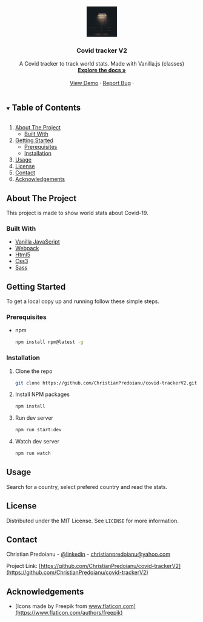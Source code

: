 
<!-- PROJECT LOGO -->
<br />
<p align="center">
  <a href="https://github.com/ChristianPredoianu/covid-trackerV2/">
    <img src="src/images/wall.jpg" alt="Logo" width="80" height="80">
  </a>

  <h3 align="center">Covid tracker V2</h3>

  <p align="center">
   A Covid tracker to track world stats. Made with Vanilla.js (classes) 
    <br />
    <a href="https://github.com/ChristianPredoianu/covid-trackerV2/"><strong>Explore the docs »</strong></a>
    <br />
    <br />
    <a href="https://covid19trackerv2.netlify.app//">View Demo</a>
    ·
    <a href="https://github.com/ChristianPredoianu/covid-trackerV2/issues">Report Bug</a>
    ·
   
  </p>
</p>



<!-- TABLE OF CONTENTS -->
<details open="open">
  <summary><h2 style="display: inline-block">Table of Contents</h2></summary>
  <ol>
    <li>
      <a href="#about-the-project">About The Project</a>
      <ul>
        <li><a href="#built-with">Built With</a></li>
      </ul>
    </li>
    <li>
      <a href="#getting-started">Getting Started</a>
      <ul>
        <li><a href="#prerequisites">Prerequisites</a></li>
        <li><a href="#installation">Installation</a></li>
      </ul>
    </li>
    <li><a href="#usage">Usage</a></li>
    <li><a href="#license">License</a></li>
    <li><a href="#contact">Contact</a></li>
    <li><a href="#acknowledgements">Acknowledgements</a></li>
  </ol>
</details>



<!-- ABOUT THE PROJECT -->
## About The Project

This project is made to show world stats about Covid-19.

### Built With

* [Vanilla JavaScript](https://developer.mozilla.org/en-US/docs/Web/JavaScript)
* [Webpack](https://webpack.js.org/)
* [Html5](https://developer.mozilla.org/en-US/docs/Web/HTML)
* [Css3](https://www.w3.org/Style/CSS/Overview.en.html)
* [Sass](https://sass-lang.com/)



<!-- GETTING STARTED -->
## Getting Started

To get a local copy up and running follow these simple steps.

### Prerequisites

* npm
  ```sh
  npm install npm@latest -g
  ```

### Installation

1. Clone the repo
   ```sh
   git clone https://github.com/ChristianPredoianu/covid-trackerV2.git
   ```
2. Install NPM packages
   ```sh
   npm install
   ```
   
3. Run dev server
   ```sh
   npm run start:dev
   ```
4. Watch dev server
   ```sh
   npm run watch
   ```




<!-- USAGE EXAMPLES -->
## Usage

Search for a country, select prefered country and read the stats.



<!-- LICENSE -->
## License

Distributed under the MIT License. See `LICENSE` for more information.


<!-- CONTACT -->
## Contact

Christian Predoianu - [@linkedin](https://se.linkedin.com/in/christian-predoianu-369218157) - christianpredoianu@yahoo.com

Project Link: [https://github.com/ChristianPredoianu/covid-trackerV2](https://github.com/ChristianPredoianu/covid-trackerV2)



<!-- ACKNOWLEDGEMENTS -->
## Acknowledgements

* [Icons made by Freepik from www.flaticon.com](https://www.flaticon.com/authors/freepik)






<!-- MARKDOWN LINKS & IMAGES -->
<!-- https://www.markdownguide.org/basic-syntax/#reference-style-links -->
[contributors-shield]: https://img.shields.io/github/contributors/github_username/repo.svg?style=for-the-badge
[contributors-url]: https://github.com/github_username/repo/graphs/contributors
[forks-shield]: https://img.shields.io/github/forks/github_username/repo.svg?style=for-the-badge
[forks-url]: https://github.com/github_username/repo/network/members
[stars-shield]: https://img.shields.io/github/stars/github_username/repo.svg?style=for-the-badge
[stars-url]: https://github.com/github_username/repo/stargazers
[issues-shield]: https://img.shields.io/github/issues/github_username/repo.svg?style=for-the-badge
[issues-url]: https://github.com/github_username/repo/issues
[license-shield]: https://img.shields.io/github/license/github_username/repo.svg?style=for-the-badge
[license-url]: https://github.com/github_username/repo/blob/master/LICENSE.txt
[linkedin-shield]: https://img.shields.io/badge/-LinkedIn-black.svg?style=for-the-badge&logo=linkedin&colorB=555
[linkedin-url]: https://linkedin.com/in/github_username 
